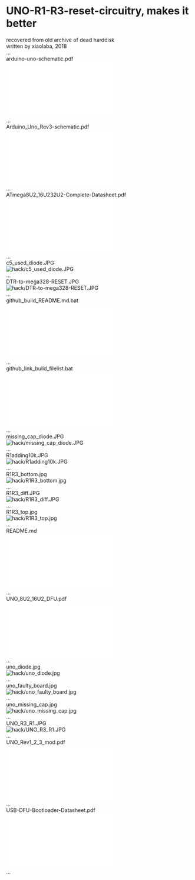 # UNO-R1-R3-reset-circuitry, makes it better  
recovered from old archive of dead harddisk   
written by xiaolaba, 2018   
...   
arduino-uno-schematic.pdf  
![hack/arduino-uno-schematic.pdf](hack/arduino-uno-schematic.pdf)  
...  
Arduino_Uno_Rev3-schematic.pdf  
![hack/Arduino_Uno_Rev3-schematic.pdf](hack/Arduino_Uno_Rev3-schematic.pdf)  
...  
ATmega8U2_16U232U2-Complete-Datasheet.pdf  
![hack/ATmega8U2_16U232U2-Complete-Datasheet.pdf](hack/ATmega8U2_16U232U2-Complete-Datasheet.pdf)  
...  
c5_used_diode.JPG  
![hack/c5_used_diode.JPG](hack/c5_used_diode.JPG)  
...  
DTR-to-mega328-RESET.JPG  
![hack/DTR-to-mega328-RESET.JPG](hack/DTR-to-mega328-RESET.JPG)  
...  
github_build_README.md.bat  
![hack/github_build_README.md.bat](hack/github_build_README.md.bat)  
...  
github_link_build_filelist.bat  
![hack/github_link_build_filelist.bat](hack/github_link_build_filelist.bat)  
...  
missing_cap_diode.JPG  
![hack/missing_cap_diode.JPG](hack/missing_cap_diode.JPG)  
...  
R1adding10k.JPG  
![hack/R1adding10k.JPG](hack/R1adding10k.JPG)  
...  
R1R3_bottom.jpg  
![hack/R1R3_bottom.jpg](hack/R1R3_bottom.jpg)  
...  
R1R3_diff.JPG  
![hack/R1R3_diff.JPG](hack/R1R3_diff.JPG)  
...  
R1R3_top.jpg  
![hack/R1R3_top.jpg](hack/R1R3_top.jpg)  
...  
README.md  
![hack/README.md](hack/README.md)  
...  
UNO_8U2_16U2_DFU.pdf  
![hack/UNO_8U2_16U2_DFU.pdf](hack/UNO_8U2_16U2_DFU.pdf)  
...  
uno_diode.jpg  
![hack/uno_diode.jpg](hack/uno_diode.jpg)  
...  
uno_faulty_board.jpg  
![hack/uno_faulty_board.jpg](hack/uno_faulty_board.jpg)  
...  
uno_missing_cap.jpg  
![hack/uno_missing_cap.jpg](hack/uno_missing_cap.jpg)  
...  
UNO_R3_R1.JPG  
![hack/UNO_R3_R1.JPG](hack/UNO_R3_R1.JPG)  
...  
UNO_Rev1_2_3_mod.pdf  
![hack/UNO_Rev1_2_3_mod.pdf](hack/UNO_Rev1_2_3_mod.pdf)  
...  
USB-DFU-Bootloader-Datasheet.pdf  
![hack/USB-DFU-Bootloader-Datasheet.pdf](hack/USB-DFU-Bootloader-Datasheet.pdf)  
...  

